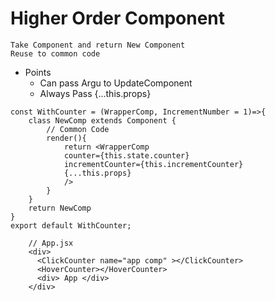 # Higher Order Component
    Take Component and return New Component
    Reuse to common code

 * Points   
    * Can pass Argu to UpdateComponent
    * Always Pass {...this.props}



```JSX
const WithCounter = (WrapperComp, IncrementNumber = 1)=>{
    class NewComp extends Component {
        // Common Code
        render(){
            return <WrapperComp 
            counter={this.state.counter} 
            incrementCounter={this.incrementCounter} 
            {...this.props} 
            />
        }
    }
    return NewComp
}
export default WithCounter;
```

```JSX
    // App.jsx
    <div>
      <ClickCounter name="app comp" ></ClickCounter>
      <HoverCounter></HoverCounter>
      <div> App </div>
    </div>
```